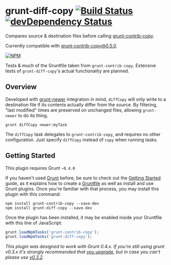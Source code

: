 grunt-diff-copy [![Build Status](https://travis-ci.org/simshanith/grunt-diff-copy.svg?branch=master)](https://travis-ci.org/simshanith/grunt-diff-copy) [![devDependency Status](https://david-dm.org/simshanith/grunt-diff-copy/dev-status.svg)](https://david-dm.org/simshanith/grunt-diff-copy#info=devDependencies)
===============

Compares source &amp; destination files before calling [grunt-contrib-copy](https://github.com/gruntjs/grunt-contrib-copy).

Currently compatible with grunt-contrib-copy@0.5.0.

[![NPM](https://nodei.co/npm/grunt-diff-copy.png?downloads=true&stars=true)](https://nodei.co/npm/grunt-diff-copy/)

Tests & much of the Gruntfile taken from `grunt-contrib-copy`. Extensive tests of `grunt-diff-copy`'s actual functionality are planned.

## Overview

Developed with [grunt-newer](https://github.com/tschaub/grunt-newer) integration in mind, `diffCopy` will only write to a destination file if its contents actually differ from the source. By filtering, "last modified" times are preserved on unchanged files, allowing `grunt-newer` to do its thing.

```shell
grunt diffCopy newer:myTask
```

The `diffCopy` task delegates to `grunt-contrib-copy`, and requires no other configuration. Just specify `diffCopy` instead of `copy` when running tasks.

## Getting Started
This plugin requires Grunt `~0.4.0`

If you haven't used [Grunt](http://gruntjs.com/) before, be sure to check out the [Getting Started](http://gruntjs.com/getting-started) guide, as it explains how to create a [Gruntfile](http://gruntjs.com/sample-gruntfile) as well as install and use Grunt plugins. Once you're familiar with that process, you may install this plugin with this command:

```shell
npm install grunt-contrib-copy --save-dev
npm install grunt-diff-copy --save-dev
```

Once the plugin has been installed, it may be enabled inside your Gruntfile with this line of JavaScript:

```js
grunt.loadNpmTasks('grunt-contrib-copy');
grunt.loadNpmTasks('grunt-diff-copy');
```

*This plugin was designed to work with Grunt 0.4.x. If you're still using grunt v0.3.x it's strongly recommended that [you upgrade](http://gruntjs.com/upgrading-from-0.3-to-0.4), but in case you can't please use [v0.3.2](https://github.com/gruntjs/grunt-contrib-copy/tree/grunt-0.3-stable).*

